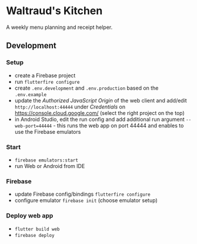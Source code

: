 # Waltraud's Kitchen

A weekly menu planning and receipt helper.


## Development

### Setup
* create a Firebase project
* run `flutterfire configure`
* create `.env.development` and `.env.production` based on the `.env.example`
* update the _Authorized JavaScript Origin_ of the web client and add/edit `http://localhost:44444` under _Credentials_ on https://console.cloud.google.com/ (select the right project on the top)
* in Android Studio, edit the run config and add additional run argument `--web-port=44444` - this runs the web app on port 44444 and enables to use the Firebase emulators

### Start
* `firebase emulators:start`
* run Web or Android from IDE

### Firebase
* update Firebase config/bindings `flutterfire configure`
* configure emulator `firebase init` (choose emulator setup)

### Deploy web app
* `flutter build web`
* `firebase deploy`
